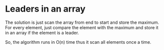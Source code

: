 # Leaders in an array

The solution is just scan the array from end to start and store the maximum.
For every element, just compare the element with the maximum and store it in an array if the element is a leader.

So, the algorithm runs in O(n) time thus it scan all elements once a time.